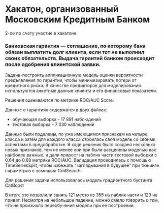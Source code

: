 # Хакатон, организованный Московским Кредитным Банком
2-ое по счету участие в хакатоне

### Банковская гарантия — соглашение, по которому банк обязан выплатить долг клиента, если тот не выполнил своих обязательств. Выдача гарантий банком происходит после одобрения клиентской заявки.

Задача-построить аппликационную модель оценки вероятности предъявления по гарантии, чтобы минимизировать потери от кредитного риска. В качестве предикторов для моделирования используются анкетные данные клиента и его финансовые показатели.

Решения оцениваются по метрике ROC/AUC Score.

Данные о гарантиях содержатся в двух файлах:
- обучающая выборка - 17 891 наблюдений 
- тестовая выборка - 7 330 наблюдений 

Данные были поделены, по уже имеющимся признакам на четыре класса и затем для каждого класса строилась своя модель со своими аспектами в предобработке.
В ходе решения было создано несколько новых признаков, тем не менее они при были расценены моделью как наиболее важные. и дали прирост на паблик части тестовой выборки с 0.84 до 0.88 метрики ROC/AUC.
Валидация проводилась с помощью TimeSeriesSplit, чтобы избежать "заглядывания в будущее" при тюнинге параметров с помощью GridSearch.

Для решения задачи использовалась модель градиентного бустинга CatBoost

В итоге это позволили занять 121 место из 355 на паблик части и 123 на приват. Несмотря на небольшое падение, можно смело говорить о том, что не произошло переобучения модели при ее построении.
